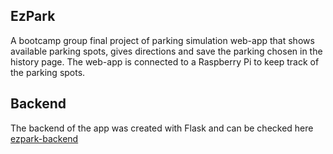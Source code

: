 ## EzPark

A bootcamp group final project of parking simulation web-app that shows available parking spots, gives directions and save the parking chosen in the history page. The web-app is connected to a Raspberry Pi to keep track of the parking spots.

## Backend

The backend of the app was created with Flask and can be checked here [ezpark-backend](https://github.com/aldinoanggawan/ezpark-backend)
